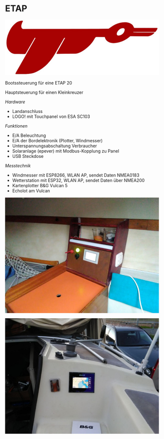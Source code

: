 # ETAP 
![Schematics](https://github.com/gerryvel/ETAP/blob/main/etap.jpg)

Bootssteuerung für eine ETAP 20

Hauptsteuerung für einen Kleinkreuzer 

*Hardware*

- Landanschluss
- LOGO! mit Touchpanel von ESA SC103

*Funktionen*

- E/A Beleuchtung
- E/A der Bordelektronik (Plotter, Windmesser)
- Unterspannungsabschaltung Verbraucher
- Solaranlage (epever) mit Modbus-Kopplung zu Panel
- USB Steckdose

*Messtechnik*

- Windmesser mit ESP8266, WLAN AP, sendet Daten NMEA0183
- Wetterstation mit ESP32, WLAN AP, sendet Daten über NMEA200
- Kartenplotter B&G Vulcan 5
- Echolot am Vulcan



![Schematics](https://github.com/gerryvel/ETAP/blob/main/photo_2020-05-25_15-32-36.jpg)

![Schematics](https://github.com/gerryvel/ETAP/blob/main/photo_2020-05-25_15-32-57.jpg)
